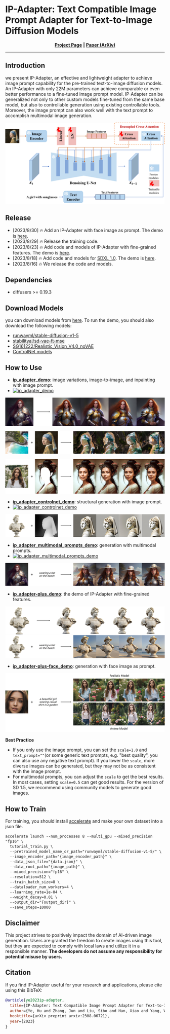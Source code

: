 # IP-Adapter: Text Compatible Image Prompt Adapter for Text-to-Image Diffusion Models

<div align="center">

[**Project Page**](https://ip-adapter.github.io) **|** [**Paper (ArXiv)**](https://arxiv.org/abs/2308.06721)
</div>

---


## Introduction

we present IP-Adapter, an effective and lightweight adapter to achieve image prompt capability for the pre-trained text-to-image diffusion models. An IP-Adapter with only 22M parameters can achieve comparable or even better performance to a fine-tuned image prompt model. IP-Adapter can be generalized not only to other custom models fine-tuned from the same base model, but also to controllable generation using existing controllable tools. Moreover, the image prompt can also work well with the text prompt to accomplish multimodal image generation.

![arch](assets/figs/fig1.png)

## Release
- [2023/8/30] 🔥 Add an IP-Adapter with face image as prompt. The demo is [here](ip_adapter-plus-face_demo.ipynb).
- [2023/8/29] 🔥 Release the training code.
- [2023/8/23] 🔥 Add code and models of IP-Adapter with fine-grained features. The demo is [here](ip_adapter-plus_demo.ipynb).
- [2023/8/18] 🔥 Add code and models for [SDXL 1.0](https://huggingface.co/stabilityai/stable-diffusion-xl-base-1.0). The demo is [here](ip_adapter_sdxl_demo.ipynb).
- [2023/8/16] 🔥 We release the code and models.


## Dependencies
- diffusers >= 0.19.3

## Download Models

you can download models from [here](https://huggingface.co/h94/IP-Adapter). To run the demo, you should also download the following models:
- [runwayml/stable-diffusion-v1-5](https://huggingface.co/runwayml/stable-diffusion-v1-5)
- [stabilityai/sd-vae-ft-mse](https://huggingface.co/stabilityai/sd-vae-ft-mse)
- [SG161222/Realistic_Vision_V4.0_noVAE](https://huggingface.co/SG161222/Realistic_Vision_V4.0_noVAE)
- [ControlNet models](https://huggingface.co/lllyasviel)

## How to Use

- [**ip_adapter_demo**](ip_adapter_demo.ipynb): image variations, image-to-image, and inpainting with image prompt.
- [![**ip_adapter_demo**](https://colab.research.google.com/assets/colab-badge.svg)](https://colab.research.google.com/github/tencent-ailab/IP-Adapter/blob/main/ip_adapter_demo.ipynb) 

![image variations](assets/demo/image_variations.jpg)

![image-to-image](assets/demo/image-to-image.jpg)

![inpainting](assets/demo/inpainting.jpg)

- [**ip_adapter_controlnet_demo**](ip_adapter_controlnet_demo.ipynb): structural generation with image prompt.
- [![**ip_adapter_controlnet_demo**](https://colab.research.google.com/assets/colab-badge.svg)](https://colab.research.google.com/github/tencent-ailab/IP-Adapter/blob/main/ip_adapter_controlnet_demo.ipynb) 

![structural_cond](assets/demo/structural_cond.jpg)

- [**ip_adapter_multimodal_prompts_demo**](ip_adapter_multimodal_prompts_demo.ipynb): generation with multimodal prompts.
- [![**ip_adapter_multimodal_prompts_demo**](https://colab.research.google.com/assets/colab-badge.svg)](https://colab.research.google.com/github/tencent-ailab/IP-Adapter/blob/main/ip_adapter_multimodal_prompts_demo.ipynb) 

![multi_prompts](assets/demo/multi_prompts.jpg)

- [**ip_adapter-plus_demo**](ip_adapter-plus_demo.ipynb): the demo of IP-Adapter with fine-grained features.

![ip_adpter_plus_image_variations](assets/demo/ip_adpter_plus_image_variations.jpg)
![ip_adpter_plus_multi](assets/demo/ip_adpter_plus_multi.jpg)

- [**ip_adapter-plus-face_demo**](ip_adapter-plus-face_demo.ipynb): generation with face image as prompt.

![ip_adpter_plus_face](assets/demo/sd15_face.jpg)

**Best Practice**
- If you only use the image prompt, you can set the `scale=1.0` and `text_prompt=""`(or some generic text prompts, e.g. "best quality", you can also use any negative text prompt). If you lower the `scale`, more diverse images can be generated, but they may not be as consistent with the image prompt.
- For multimodal prompts, you can adjust the `scale` to get the best results. In most cases, setting `scale=0.5` can get good results. For the version of SD 1.5, we recommend using community models to generate good images.

## How to Train
For training, you should install [accelerate](https://github.com/huggingface/accelerate) and make your own dataset into a json file.

```
accelerate launch --num_processes 8 --multi_gpu --mixed_precision "fp16" \
  tutorial_train.py \
  --pretrained_model_name_or_path="runwayml/stable-diffusion-v1-5/" \
  --image_encoder_path="{image_encoder_path}" \
  --data_json_file="{data.json}" \
  --data_root_path="{image_path}" \
  --mixed_precision="fp16" \
  --resolution=512 \
  --train_batch_size=8 \
  --dataloader_num_workers=4 \
  --learning_rate=1e-04 \
  --weight_decay=0.01 \
  --output_dir="{output_dir}" \
  --save_steps=10000
```

## Disclaimer

This project strives to positively impact the domain of AI-driven image generation. Users are granted the freedom to create images using this tool, but they are expected to comply with local laws and utilize it in a responsible manner. **The developers do not assume any responsibility for potential misuse by users.**

## Citation
If you find IP-Adapter useful for your research and applications, please cite using this BibTeX:
```bibtex
@article{ye2023ip-adapter,
  title={IP-Adapter: Text Compatible Image Prompt Adapter for Text-to-Image Diffusion Models},
  author={Ye, Hu and Zhang, Jun and Liu, Sibo and Han, Xiao and Yang, Wei},
  booktitle={arXiv preprint arxiv:2308.06721},
  year={2023}
}
```

